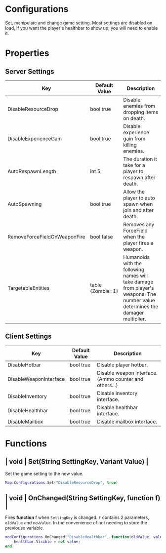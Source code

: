# Configurations
Set, manipulate and change game setting. Most settings are disabled on load, if you want the player's healthbar to show up, you will need to enable it.

# Properties

## Server Settings

| Key | Default Value | Description |
| --- | --- | --- |
| DisableResourceDrop | bool true | Disable enemies from dropping items on death. |
| DisableExperienceGain | bool true | Disable experience gain from killing enemies. |
| AutoRespawnLength | int 5 | The duration it take for a player to respawn after death. |
| AutoSpawning | bool true | Allow the player to auto spawn when join and after death. |
| RemoveForceFieldOnWeaponFire | bool false | Removes any ForceField when the player fires a weapon. |
| TargetableEntities | table {Zombie=1} | Humanoids with the following names will take damage from player's weapons. The number value determines the damager multiplier. |

## Client Settings

| Key | Default Value | Description |
| --- | --- | --- |
| DisableHotbar | bool true | Disable player hotbar. |
| DisableWeaponInterface | bool true | Disable weapon interface. (Ammo counter and others...) |
| DisableInventory | bool true | Disable inventory interface. |
| DisableHealthbar | bool true | Disable healthbar interface. |
| DisableMailbox | bool true | Disable mailbox interface. |

# Functions
| void | Set(**String** SettingKey, **Variant** Value) |
---
Set the game setting to the new value.

```lua
Map.Configurations.Set("DisableResourceDrop", true)
```

| void | OnChanged(**String** SettingKey, **function** f) |
---
Fires **function** f when `SettingKey` is changed. `f` contains 2 parameters, `oldValue` and `newValue`. In the convenience of not needing to store the previouse variable.

```lua
modConfigurations.OnChanged("DisableHealthbar", function(oldValue, value)
	healthbar.Visible = not value;
end)
```
